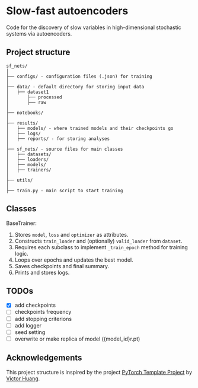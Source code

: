# Slow-fast autoencoders

Code for the discovery of slow variables in high-dimensional stochastic systems
via autoencoders.


## Project structure

```
sf_nets/
│
├── configs/ - configuration files (.json) for training
│
├── data/ - default directory for storing input data
│   ├── dataset1
│       ├── processed
│       ├── raw
│
├── notebooks/
│
├── results/
│   ├── models/ - where trained models and their checkpoints go
│   ├── logs/
│   ├── reports/ - for storing analyses
│
├── sf_nets/ - source files for main classes
│   ├── datasets/
│   ├── loaders/
│   ├── models/
│   ├── trainers/
│
├── utils/
│
├── train.py - main script to start training
```

## Classes

BaseTrainer:
1. Stores `model`, `loss` and `optimizer` as attributes.
2. Constructs `train_loader` and (optionally) `valid_loader` from `dataset`.
3. Requires each subclass to implement `_train_epoch` method for training logic.
4. Loops over epochs and updates the best model.
5. Saves checkpoints and final summary.
6. Prints and stores logs.

## TODOs
- [X] add checkpoints
- [ ] checkpoints frequency
- [ ] add stopping criterions
- [ ] add logger
- [ ] seed setting
- [ ] overwrite or make replica of model ({model_id}r.pt)

## Acknowledgements
This project structure is inspired by the project [PyTorch Template Project](https://github.com/victoresque/pytorch-template) by [Victor Huang](https://github.com/victoresque).

